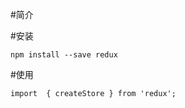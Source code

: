 \#简介

\#安装

```
npm install --save redux
```

\#使用

```
import  { createStore } from 'redux';
```



